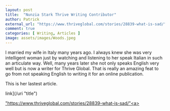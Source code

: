 ```yaml
---
layout: post
title:  "Nunzia Stark Thrive Writing Contributor"
author: Patrick
external_url: "https://www.thriveglobal.com/stories/28839-what-is-sad/"
comment: true
categories: [ Writing, Articles ]
image: assets/images/Woods.jpeg
---
```


I married my wife in Italy many years ago. I always knew she was very intelligent woman just by watching and listening to her speak Italian in such an articulate way. Well, many years later she not only speaks English very well but is now a writer for Thrive Global. That is really an amazing feat to go from not speaking English to writing it for an online publication.

This is her lastest article.

link](/uri "title") <p><a href="/uri" title="title">"https://www.thriveglobal.com/stories/28839-what-is-sad/"<a></p>
